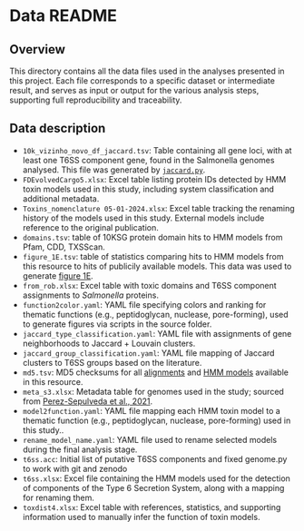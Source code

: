 # Data README

## Overview

This directory contains all the data files used in the analyses presented in this project.
Each file corresponds to a specific dataset or intermediate result, and serves as input or output for the various analysis steps, supporting full reproducibility and traceability.

## Data description


- `10k_vizinho_novo_df_jaccard.tsv`:  Table containing all gene loci, with at least one T6SS component gene, found in the Salmonella genomes analysed. This file was generated by [`jaccard.py`](../sources/jaccard.py).
- `FDEvolvedCargo5.xlsx`: Excel table listing protein IDs detected by HMM toxin models used in this study, including system classification and additional metadata.
- `Toxins_nomenclature 05-01-2024.xlsx`: Excel table tracking the renaming history of the models used in this study. External models include reference to the original publication.
- `domains.tsv`: table of 10KSG protein domain hits to HMM models from Pfam, CDD, TXSScan. 
- `figure_1E.tsv`: table of statistics comparing hits to HMM models from this resource to hits of publicily available models. This data was used to generate [figure 1E](../sources/fig_1E.py). 
- `from_rob.xlsx`: Excel table with toxic domains and T6SS component assignments to *Salmonella* proteins.
- `function2color.yaml`: YAML file specifying colors and ranking for thematic functions (e.g., peptidoglycan, nuclease, pore-forming), used to generate figures via scripts in the source folder.
- `jaccard_type_classification.yaml`: YAML file with assignments of gene neighborhoods to Jaccard + Louvain clusters.
- `jaccard_group_classification.yaml`: YAML file mapping of Jaccard clusters to T6SS groups based on the literature.
- `md5.tsv`: MD5 checksums for all [alignments](../alns) and [HMM models](../hmm) available in this resource.
- `meta_s3.xlsx`: Metadata table for genomes used in the study; sourced from [Perez-Sepulveda et al., 2021](https://doi.org/10.1186/s13059-021-02536-3).
- `model2function.yaml`: YAML file mapping each HMM toxin model to a thematic function (e.g., peptidoglycan, nuclease, pore-forming) used in this study..
- `rename_model_name.yaml`:  YAML file used to rename selected models during the final analysis stage.
- `t6ss.acc`: Initial list of putative T6SS components and fixed genome.py to work with git and zenodo
- `t6ss.xlsx`: Excel file containing the HMM models used for the detection of components of the Type 6 Secretion System, along with a mapping for renaming them.
- `toxdist4.xlsx`: Excel table with references, statistics, and supporting information used to manually infer the function of toxin models.
